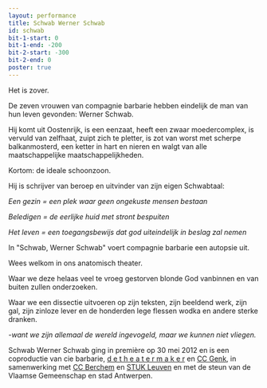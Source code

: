 ```yaml
---
layout: performance
title: Schwab Werner Schwab
id: schwab
bit-1-start: 0
bit-1-end: -200
bit-2-start: -300
bit-2-end: 0
poster: true
---
```

<style>
  #main {
    background: #eb2427;
  }

  #content {
    color: #222;
  }

  #background-bit-1 {
    width: 100%;
    height: 1500px;
    position: absolute;
    background: url({{ site.baseurl }}/img/schwab-bit-1.png) no-repeat top right;
  }

  #background-bit-2 {
    width: 100%;
    height: 1500px;
    position: absolute;
    background: url({{ site.baseurl }}/img/schwab-bit-2.png) no-repeat top left;
  }

 /* #background-bit-3 {
    width: 100%;
    height: 667px;
    position: absolute;
    top: 100px;
    background: url({{ site.baseurl }}/img/undertwasser-wasserwasser-bit-3.png) no-repeat top right;
  }*/
</style>
Het is zover.

De zeven vrouwen van compagnie barbarie hebben eindelijk de man van hun leven gevonden: Werner Schwab.

Hij komt uit Oostenrijk, is een eenzaat, heeft een zwaar moedercomplex, is vervuld van zelfhaat, zuipt zich te pletter, is zot van worst met scherpe balkanmosterd, een ketter in hart en nieren en walgt van alle maatschappelijke maatschappelijkheden.

Kortom: de ideale schoonzoon.

Hij is schrijver van beroep en uitvinder van zijn eigen Schwabtaal:

_Een gezin = een plek waar geen ongekuste mensen bestaan_

_Beledigen = de eerlijke huid met stront bespuiten_

_Het leven = een toegangsbewijs dat god uiteindelijk in beslag zal nemen_

In "Schwab, Werner Schwab" voert compagnie barbarie een autopsie uit.

Wees welkom in ons anatomisch theater.

Waar we deze helaas veel te vroeg gestorven blonde God vanbinnen en van buiten zullen onderzoeken.

Waar we een dissectie uitvoeren op zijn teksten, zijn beeldend werk, zijn gal, zijn zinloze lever en de honderden lege flessen wodka en andere sterke dranken.

_-want we zijn allemaal de wereld ingevogeld, maar we kunnen niet vliegen._

Schwab Werner Schwab ging in première op 30 mei 2012 en is een coproductie van cie barbarie, <a href="http://www.detheatermaker.be/">d&nbsp;e&nbsp;t&nbsp;h&nbsp;e&nbsp;a&nbsp;t&nbsp;e&nbsp;r&nbsp;m&nbsp;a&nbsp;k&nbsp;e&nbsp;r</a> en <a href="http://www.c-minecultuurcentrum.be/">CC Genk</a>, in samenwerking met <a href="http://www.ccberchem.be/">CC Berchem</a> en <a href="http://www.stuk.be/">STUK Leuven</a> en met de steun van de Vlaamse Gemeenschap en stad Antwerpen.

